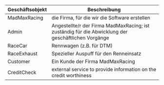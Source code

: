 | Geschäftsobjekt | Beschreibung |
|---|---|
| MadMaxRacing     | die Firma, für die wir die Software erstellen |
| Admin    | Angestellte/r der Firma MadMaxRacing; ist zuständig für die Abwicklung der geschäftlichen Vorgänge |
| RaceCar    | Rennwagen (z.B. für DTM) |
| RaceExhaust    | Spezieller Auspuff für den Renneinsatz |
| Customer     | Ein Kunde der Firma MadMaxRacing  |
| CreditCheck      | external service to provide information on the credit worthiness |

